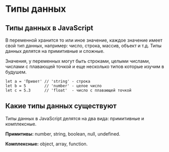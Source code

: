 # Типы данных
## Типы данных в JavaScript
В переменной хранится то или иное значение, каждое значение имеет свой тип данных, например: число, строка, массив, объект и т.д. Типы данных делятся на примитивные и сложные.

Значения, у переменных могут быть строками, целыми числами, числами с плавающей точкой и еще несколько типов которые изучим в будушем.

    let a = 'Привет' // 'string' - строка
    let b = 5        // 'number' - целое число
    let c = 5.3      // 'float'  - число с плавающей точкой

## Какие типы данных существуют
Типы данных в JavaScript делятся на два вида: примитивные и комплексные.

**Примитивы:** number, string, boolean, null, undefined.

**Комплексные:** object, array, function.